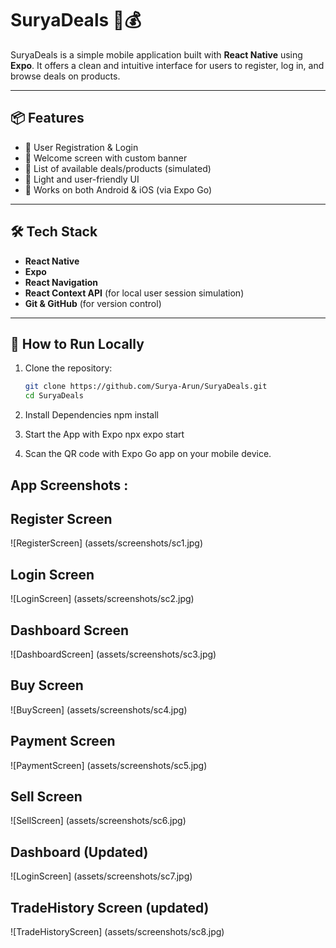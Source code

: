 # SuryaDeals 📱💰

SuryaDeals is a simple mobile application built with **React Native** using **Expo**. It offers a clean and intuitive interface for users to register, log in, and browse deals on products.

---

## 📦 Features

- 🔐 User Registration & Login
- 🎉 Welcome screen with custom banner
- 💼 List of available deals/products (simulated)
- 🌙 Light and user-friendly UI
- 📱 Works on both Android & iOS (via Expo Go)

---

## 🛠 Tech Stack

- **React Native**
- **Expo**
- **React Navigation**
- **React Context API** (for local user session simulation)
- **Git & GitHub** (for version control)

---

## 🚀 How to Run Locally

1. Clone the repository:
   ```bash
   git clone https://github.com/Surya-Arun/SuryaDeals.git
   cd SuryaDeals

2. Install Dependencies
      npm install

3. Start the App with Expo
      npx expo start


4. Scan the QR code with Expo Go app on your mobile device.

## App Screenshots :

## Register Screen
![RegisterScreen] (assets/screenshots/sc1.jpg)

## Login Screen
![LoginScreen] (assets/screenshots/sc2.jpg)

## Dashboard Screen
![DashboardScreen] (assets/screenshots/sc3.jpg)

## Buy Screen
![BuyScreen] (assets/screenshots/sc4.jpg)
 
## Payment Screen
![PaymentScreen] (assets/screenshots/sc5.jpg)

## Sell Screen
![SellScreen] (assets/screenshots/sc6.jpg)

## Dashboard (Updated) 
![LoginScreen] (assets/screenshots/sc7.jpg)

## TradeHistory Screen (updated)
![TradeHistoryScreen] (assets/screenshots/sc8.jpg)


